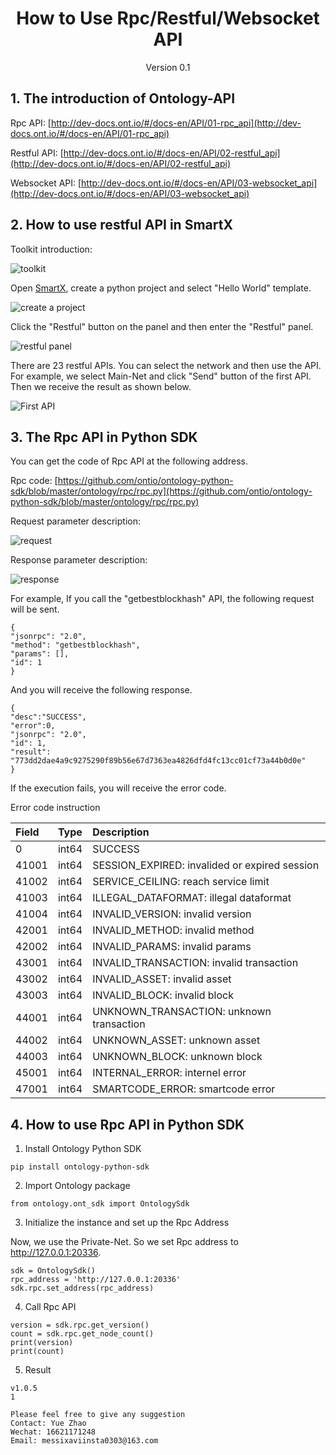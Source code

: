 <h1 align="center">How to Use  Rpc/Restful/Websocket API</h1>
<p align="center" class="version">Version 0.1</p>

## 1. The introduction of Ontology-API

Rpc API: [http://dev-docs.ont.io/#/docs-en/API/01-rpc_api](http://dev-docs.ont.io/#/docs-en/API/01-rpc_api)

Restful API: [http://dev-docs.ont.io/#/docs-en/API/02-restful_api](http://dev-docs.ont.io/#/docs-en/API/02-restful_api)

Websocket API: [http://dev-docs.ont.io/#/docs-en/API/03-websocket_api](http://dev-docs.ont.io/#/docs-en/API/03-websocket_api)

## 2. How to use restful API in SmartX

Toolkit introduction:

![toolkit](https://upload-images.jianshu.io/upload_images/150344-593412abecfa07d6.png?imageMogr2/auto-orient/strip%7CimageView2/2/w/1240)

Open [SmartX](https://smartx.ont.io), create a python project and select "Hello World" template.

![create a project](https://upload-images.jianshu.io/upload_images/150344-a08749d48d531c15.png?imageMogr2/auto-orient/strip%7CimageView2/2/w/1240)

Click the "Restful" button on the panel and then enter the "Restful" panel.

![restful panel](https://upload-images.jianshu.io/upload_images/150344-0389bc3299f76664.png?imageMogr2/auto-orient/strip%7CimageView2/2/w/1240)

There are 23 restful APIs. You can select the network and then use the API. For example, we select Main-Net and click "Send" button of the first API. Then we receive the result as shown below.

![First API](https://upload-images.jianshu.io/upload_images/150344-197877f75b2ab565.png?imageMogr2/auto-orient/strip%7CimageView2/2/w/1240)

## 3. The Rpc API in Python SDK

You can get the code of Rpc API at the following address.

Rpc code: [https://github.com/ontio/ontology-python-sdk/blob/master/ontology/rpc/rpc.py](https://github.com/ontio/ontology-python-sdk/blob/master/ontology/rpc/rpc.py)

Request parameter description:

![request](https://upload-images.jianshu.io/upload_images/150344-c38176062b7cefc4.png?imageMogr2/auto-orient/strip%7CimageView2/2/w/1240)

Response parameter description:

![response](https://upload-images.jianshu.io/upload_images/150344-d94fc1e6b79688e1.png?imageMogr2/auto-orient/strip%7CimageView2/2/w/1240)

For example, If you call the "getbestblockhash" API, the following request will be sent.

```
{
"jsonrpc": "2.0",
"method": "getbestblockhash",
"params": [],
"id": 1
}
```

And you will receive the following response.

```
{
"desc":"SUCCESS",
"error":0,
"jsonrpc": "2.0",
"id": 1,
"result": "773dd2dae4a9c9275290f89b56e67d7363ea4826dfd4fc13cc01cf73a44b0d0e"
}
```

If the execution fails, you will receive the error code.

Error code instruction

| Field | Type | Description |
| :--- | :--- | :--- |
| 0 | int64 | SUCCESS |
| 41001 | int64 | SESSION\_EXPIRED: invalided or expired session |
| 41002 | int64 | SERVICE\_CEILING: reach service limit |
| 41003 | int64 | ILLEGAL\_DATAFORMAT: illegal dataformat |
| 41004 | int64 | INVALID\_VERSION: invalid version |
| 42001 | int64 | INVALID\_METHOD: invalid method |
| 42002 | int64 | INVALID\_PARAMS: invalid params |
| 43001 | int64 | INVALID\_TRANSACTION: invalid transaction |
| 43002 | int64 | INVALID\_ASSET: invalid asset |
| 43003 | int64 | INVALID\_BLOCK: invalid block |
| 44001 | int64 | UNKNOWN\_TRANSACTION: unknown transaction |
| 44002 | int64 | UNKNOWN\_ASSET: unknown asset |
| 44003 | int64 | UNKNOWN\_BLOCK: unknown block |
| 45001 | int64 | INTERNAL\_ERROR: internel error |
| 47001 | int64 | SMARTCODE\_ERROR: smartcode error |

## 4. How to use Rpc API in Python SDK

1. Install Ontology Python SDK

```
pip install ontology-python-sdk
```

2. Import Ontology package

```
from ontology.ont_sdk import OntologySdk
```

3. Initialize the instance and set up the Rpc Address

Now, we use the Private-Net. So we set Rpc address to http://127.0.0.1:20336.

```
sdk = OntologySdk()
rpc_address = 'http://127.0.0.1:20336'
sdk.rpc.set_address(rpc_address)
```

4. Call Rpc API

```
version = sdk.rpc.get_version()
count = sdk.rpc.get_node_count()
print(version)
print(count)
```

5. Result

```
v1.0.5
1
```

```
Please feel free to give any suggestion
Contact: Yue Zhao 
Wechat: 16621171248
Email: messixaviinsta0303@163.com
```
